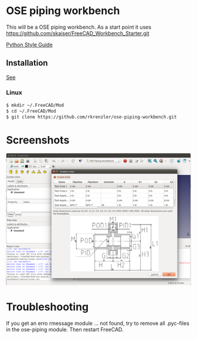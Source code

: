 # OSE piping workbench
This will be a OSE piping workbench. As a start point it uses https://github.com/skaiser/FreeCAD_Workbench_Starter.git

[Python Style Guide](https://www.python.org/dev/peps/pep-0008/)


## Installation
[See](https://www.freecadweb.org/wiki/How_to_install_additional_workbenches)

### Linux

````
$ mkdir ~/.FreeCAD/Mod
$ cd ~/.FreeCAD/Mod
$ git clone https://github.com/rkrenzler/ose-piping-workbench.git
````

# Screenshots #
![90°-elbow dialog](doc/workbench-screenshot.png)

# Troubleshooting #
If you get an erro rmessage module ... not found, try to remove all .pyc-files in the ose-piping module. Then restart FreeCAD.
